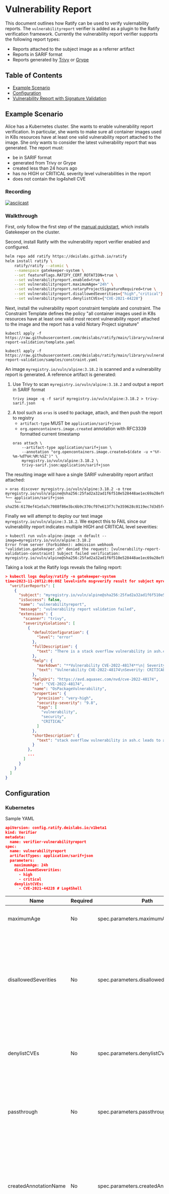 # Vulnerability Report

This document outlines how Ratify can be used to verify vulernability reports. The `vulnerabilityreport` verifier is added as a plugin to the Ratify verification framework. Currently the vulnerability report verifier supports the following report types:

- Reports attached to the subject image as a referrer artifact
- Reports in SARIF format
- Reports generated by [Trivy](https://aquasecurity.github.io/trivy/v0.47/) or [Grype](https://github.com/anchore/grype)

## Table of Contents

* [Example Scenario](#example-scenario)
* [Configuration](#configuration)
* [Vulnerability Report with Signature Validation](#vulnerability-report-with-signature-validation)

## Example Scenario 

Alice has a Kubernetes cluster. She wants to enable vulnerability report verification. In particular, she wants to make sure all container images used in K8s resources have at least one valid vulnerability report attached to the image. She only wants to consider the latest vulnerability report that was generated. The report must:
- be in SARIF format
- generated from Trivy or Grype
- created less than 24 hours ago
- has no HIGH or CRITICAL severity level vulnerabilities in the report
- does not contain the log4shell CVE 

### Recording

[![asciicast](https://asciinema.org/a/622368.svg)](https://asciinema.org/a/622368)

### Walkthrough

First, only follow the first step of the [manual quickstart](../../quickstarts/quickstart-manual.md), which installs Gatekeeper on the cluster. 

Second, install Ratify with the vulnerability report verifier enabled and configured.

```bash
helm repo add ratify https://deislabs.github.io/ratify
helm install ratify \
    ratify/ratify --atomic \
    --namespace gatekeeper-system \
    --set featureFlags.RATIFY_CERT_ROTATION=true \
    --set vulnerabilityreport.enabled=true \
    --set vulnerabilityreport.maximumAge="24h" \
    --set vulnerabilityreport.notaryProjectSignatureRequired=true \
    --set vulnerabilityreport.disallowedSeverities={"high","critical"} \
    --set vulnerabilityreport.denylistCVEs={"CVE-2021-44228"}
```

Next, install the vulnerability report constraint template and constraint. The Constraint Template defines the policy "all container images used in K8s resources have at least one valid most recent vulnerability report attached to the image and the report has a valid Notary Project signature"

```shell
kubectl apply -f https://raw.githubusercontent.com/deislabs/ratify/main/library/vulnerability-report-validation/template.yaml

kubectl apply -f https://raw.githubusercontent.com/deislabs/ratify/main/library/vulnerability-report-validation/samples/constraint.yaml
```

An image `myregistry.io/vuln/alpine:3.18.2` is scanned and a vulnerability report is generated. A reference artifact is generated:
1. Use Trivy to scan `myregistry.io/vuln/alpine:3.18.2` and output a report in SARIF format
    ```shell
    trivy image -q -f sarif myregistry.io/vuln/alpine:3.18.2 > trivy-sarif.json
    ```
2. A tool such as `oras` is used to package, attach, and then push the report to registry
    - `artifact-type` MUST be `application/sarif+json`
    - `org.opencontainers.image.created` annotation with RFC3339 formatted current timestamp
    ```shell
    oras attach \
        --artifact-type application/sarif+json \
        --annotation "org.opencontainers.image.created=$(date -u +'%Y-%m-%dT%H:%M:%SZ')" \
        myregistry.io/vuln/alpine:3.18.2 \
        trivy-sarif.json:application/sarif+json
    ```

The resulting image will have a single SARIF vulnerability report artifact attached:

```shell
> oras discover myregistry.io/vuln/alpine:3.18.2 -o tree
myregistry.io/vuln/alpine@sha256:25fad2a32ad1f6f510e528448ae1ec69a28ef81916a004d3629874104f8a7f70
└── application/sarif+json
    └── sha256:6170ef41e5a7c7088f86e3bc6b9c370cf97e613f7c7e359628c0119ec7d3d5f4
```

Finally we will attempt to deploy our test image `myregistry.io/vuln/alpine:3.18.2`. We expect this to FAIL since our vulnerability report indicates multiple HIGH and CRITICAL level severities:

```shell
> kubectl run vuln-alpine-image -n default --image=myregistry.io/vuln/alpine:3.18.2
Error from server (Forbidden): admission webhook "validation.gatekeeper.sh" denied the request: [vulnerability-report-validation-constraint] Subject failed verification: myregistry.io/vuln/alpine@sha256:25fad2a32ad1f6f510e528448ae1ec69a28ef81916a004d3629874104f8a7f70
```

Taking a look at the Ratify logs reveals the failing report:

```json
> kubectl logs deploy/ratify -n gatekeeper-system
time=2023-11-20T12:00:00Z level=info msg=verify result for subject myregistry.io/vuln/alpine@sha256:25fad2a32ad1f6f510e528448ae1ec69a28ef81916a004d3629874104f8a7f70: {
  "verifierReports": [
    {
      "subject": "myregistry.io/vuln/alpine@sha256:25fad2a32ad1f6f510e528448ae1ec69a28ef81916a004d3629874104f8a7f70",
      "isSuccess": false,
      "name": "vulnerabilityreport",
      "message": "vulnerability report validation failed",
      "extensions": {
        "scanner": "trivy",
        "severityViolations": [
          {
            "defaultConfiguration": {
              "level": "error"
            },
            "fullDescription": {
              "text": "There is a stack overflow vulnerability in ash.c:6030 in busybox before 1.35. In the environment of Internet of Vehicles, this vulnerability can be executed from command to arbitrary code execution."
            },
            "help": {
              "markdown": "**Vulnerability CVE-2022-48174**\n| Severity | Package | Fixed Version | Link |\n| --- | --- | --- | --- |\n|CRITICAL|ssl_client|1.36.1-r1|[CVE-2022-48174](https://avd.aquasec.com/nvd/cve-2022-48174)|\n\nThere is a stack overflow vulnerability in ash.c:6030 in busybox before 1.35. In the environment of Internet of Vehicles, this vulnerability can be executed from command to arbitrary code execution.",
              "text": "Vulnerability CVE-2022-48174\nSeverity: CRITICAL\nPackage: ssl_client\nFixed Version: 1.36.1-r1\nLink: [CVE-2022-48174](https://avd.aquasec.com/nvd/cve-2022-48174)\nThere is a stack overflow vulnerability in ash.c:6030 in busybox before 1.35. In the environment of Internet of Vehicles, this vulnerability can be executed from command to arbitrary code execution."
            },
            "helpUri": "https://avd.aquasec.com/nvd/cve-2022-48174",
            "id": "CVE-2022-48174",
            "name": "OsPackageVulnerability",
            "properties": {
              "precision": "very-high",
              "security-severity": "9.8",
              "tags": [
                "vulnerability",
                "security",
                "CRITICAL"
              ]
            },
            "shortDescription": {
              "text": "stack overflow vulnerability in ash.c leads to arbitrary code execution"
            }
          },
          ...
        ]
      }
    }
  ]
}

```
## Configuration

### Kubernetes

Sample YAML
```json
apiVersion: config.ratify.deislabs.io/v1beta1
kind: Verifier
metadata:
  name: verifier-vulnerabilityreport
spec:
  name: vulnerabilityreport
  artifactTypes: application/sarif+json
  parameters:
    maximumAge: 24h
    disallowedSeverities:
      - high
      - critical
    denylistCVEs:
      - CVE-2021-44228 # Log4Shell
```

| Name                  | Required | Path                                  | Description                                                                                                                                                       | Default Value                      |
| --------------------- | -------- | ------------------------------------- | ----------------------------------------------------------------------------------------------------------------------------------------------------------------- | ---------------------------------- |
| maximumAge            | No       | spec.parameters.maximumAge            | The string formatted max age of report                                                                                                                            | ""                                 |
| disallowedSeverities  | No       | spec.parameters.disallowedSeverities  | String array of disallowed severities. Verification fails if ANY specified severity found. Most common severities: `low`, `medium`, `high`, `critical`, `unknown` | []                                 |
| denylistCVEs          | No       | spec.parameters.denylistCVEs          | String array of CVE IDs. Verification fails if ANY specified CVE ID found. Find CVEs [here](https://nvd.nist.gov/vuln/search)                                     | []                                 |
| passthrough           | No       | spec.parameters.passthrough           | Bypasses all verification except for `maximumAge`. Report content in `report` field of verifier report                                                            | false                              |
| createdAnnotationName | No       | spec.parameters.createdAnnotationName | The annotation name which specifies the artifact's creation timestamp. Note: Timestamp must use RFC3339                                                           | `org.opencontainers.image.created` |
| schemaURL             | No       | spec.parameters.schemaURL             | URL for a JSON schema to validate report against. Default SARIF version 2.1.0 is used.                                                                            | "" |

### CLI

Sample JSON
```json
{
    "store": {
        "version": "1.0.0",
        "plugins": [
            {
                "name": "oras",
            }
        ]
    },
    "policy": {
        "version": "1.0.0",
        "plugin": {
            "name": "configPolicy"
        }
    },
    "verifier": {
        "version": "1.0.0",
        "plugins": [
            {
                "name": "vulnerabilityreport",
                "artifactTypes": "application/sarif+json",
                "maximumAge": "24h",
                "disallowedSeverities": ["high", "critical"],
                "denylistCVEs": ["CVE-2021-44228"]
            }
        ]
    }
}
```

## Vulnerability Report with Signature Validation

Alice has a Kubernetes cluster. She wants to enable vulnerability report verification. In particular, she wants to make sure all container images used in K8s resources have the most recent vulnerability report attached to the image be valid. The report must:
- be in SARIF format
- generated from Trivy or Grype
- created less than 24 hours ago
- has no HIGH or CRITICAL severity level vulnerabilities in the report
- does not contain the log4shell CVE 

Furthermore, the most recent report being validated must have a verified Notary Project signature attached to it.

First, follow the first step of the [manual quickstart](../../quickstarts/quickstart-manual.md) to install Gatekeeper. 

Second, install Ratify with the vulnerability report verifier enabled and configured. The notation verifier must also be configued and cert provided. Here, we will assume the report is signed using the quickstart image's signing key.

```bash
helm repo add ratify https://deislabs.github.io/ratify
# download the notary verification certificate
curl -sSLO https://raw.githubusercontent.com/deislabs/ratify/main/test/testdata/notation.crt
helm install ratify \
    ratify/ratify --atomic \
    --namespace gatekeeper-system \
    --set featureFlags.RATIFY_CERT_ROTATION=true \
    --set-file notationCerts={./notation.crt} \
    --set vulnerabilityreport.enabled=true \
    --set vulnerabilityreport.maximumAge="24h" \
    --set vulnerabilityreport.notaryProjectSignatureRequired=true \
    --set vulnerabilityreport.disallowedSeverities={"high","critical"} \
    --set vulnerabilityreport.denylistCVEs={"CVE-2021-44228"}
```

Next, install the vulnerability report constraint template and constraint. The Constraint Template defines the policy "all container images used in K8s resources have at least one valid most recent vulnerability report attached to the image and the report has a valid Notary Project signature"

```shell
curl https://raw.githubusercontent.com/deislabs/ratify/main/library/vulnerability-report-validation/template.yaml | sed 's/require_signature := false/require_signature := true/' | kubectl apply -f -

kubectl apply -f https://raw.githubusercontent.com/deislabs/ratify/main/library/vulnerability-report-validation/samples/constraint.yaml
```

An image `myregistry.io/vuln/alpine:3.18.2` is scanned and a vulnerability report is generated. A reference artifact is generated:
1. Use Trivy to scan `myregistry.io/vuln/alpine:3.18.2` and output a report in SARIF format
    ```shell
    trivy image -q -f sarif myregistry.io/vuln/alpine:3.18.2 > trivy-sarif.json
    ```
2. A tool such as `oras` is used to package, attach, and then push the report to registry
    - `artifact-type` MUST be `application/sarif+json`
    - `org.opencontainers.image.created` annotation with RFC3339 formatted current timestamp
    ```shell
    oras attach \
        --artifact-type application/sarif+json \
        --annotation "org.opencontainers.image.created=$(date -u +'%Y-%m-%dT%H:%M:%SZ')" \
        myregistry.io/vuln/alpine:3.18.2 \
        trivy-sarif.json:application/sarif+json
    ```
3. Use [`notation`](https://notaryproject.dev/) to sign the report
  ```shell
  report_digest=$(oras discover myregistry.io/vuln/alpine:3.18.2 -o json | jq .manifests[0].digest | tr -d \")
  notation sign myregistry.io/vuln/alpine@$report_digest
  ```

The resulting image will have a single SARIF vulnerability report artifact attached with Notary Project signature attached to the report:

```shell
> oras discover myregistry.io/vuln/alpine:3.18.2 -o tree
myregistry.io/vuln/alpine@sha256:25fad2a32ad1f6f510e528448ae1ec69a28ef81916a004d3629874104f8a7f70
└── application/sarif+json
    └── sha256:6170ef41e5a7c7088f86e3bc6b9c370cf97e613f7c7e359628c0119ec7d3d5f4
        └── application/vnd.cncf.notary.signature
            └── sha256:1f89580da5b08d943ed0a403f1629928a21aec3f51bce7c38b0bea8b187b83a7
```

Finally we will attempt to deploy our test image `myregistry.io/vuln/alpine:3.18.2`. We expect this to FAIL since our vulnerability report indicates multiple HIGH and CRITICAL level severities:

```shell
> kubectl run vuln-alpine-image -n default --image=myregistry.io/vuln/alpine:3.18.2
Error from server (Forbidden): admission webhook "validation.gatekeeper.sh" denied the request: [vulnerability-report-validation-constraint] Subject failed verification: myregistry.io/vuln/alpine@sha256:25fad2a32ad1f6f510e528448ae1ec69a28ef81916a004d3629874104f8a7f70
```

Taking a look at the Ratify logs reveals the failing report. Note how the report includes a successful Notary Project signature verification. 

```json
> kubectl logs deploy/ratify -n gatekeeper-system
time=2023-11-20T12:00:00Z level=info msg=verify result for subject myregistry.io/vuln/alpine@sha256:25fad2a32ad1f6f510e528448ae1ec69a28ef81916a004d3629874104f8a7f70: {
  "verifierReports": [
    {
      "subject": "myregistry.io/vuln/alpine@sha256:25fad2a32ad1f6f510e528448ae1ec69a28ef81916a004d3629874104f8a7f70",
      "isSuccess": false,
      "name": "vulnerabilityreport",
      "message": "vulnerability report validation failed",
      "extensions": {
        "scanner": "trivy",
        "severityViolations": [
          {
            "defaultConfiguration": {
              "level": "error"
            },
            "fullDescription": {
              "text": "There is a stack overflow vulnerability in ash.c:6030 in busybox before 1.35. In the environment of Internet of Vehicles, this vulnerability can be executed from command to arbitrary code execution."
            },
            "help": {
              "markdown": "**Vulnerability CVE-2022-48174**\n| Severity | Package | Fixed Version | Link |\n| --- | --- | --- | --- |\n|CRITICAL|ssl_client|1.36.1-r1|[CVE-2022-48174](https://avd.aquasec.com/nvd/cve-2022-48174)|\n\nThere is a stack overflow vulnerability in ash.c:6030 in busybox before 1.35. In the environment of Internet of Vehicles, this vulnerability can be executed from command to arbitrary code execution.",
              "text": "Vulnerability CVE-2022-48174\nSeverity: CRITICAL\nPackage: ssl_client\nFixed Version: 1.36.1-r1\nLink: [CVE-2022-48174](https://avd.aquasec.com/nvd/cve-2022-48174)\nThere is a stack overflow vulnerability in ash.c:6030 in busybox before 1.35. In the environment of Internet of Vehicles, this vulnerability can be executed from command to arbitrary code execution."
            },
            "helpUri": "https://avd.aquasec.com/nvd/cve-2022-48174",
            "id": "CVE-2022-48174",
            "name": "OsPackageVulnerability",
            "properties": {
              "precision": "very-high",
              "security-severity": "9.8",
              "tags": [
                "vulnerability",
                "security",
                "CRITICAL"
              ]
            },
            "shortDescription": {
              "text": "stack overflow vulnerability in ash.c leads to arbitrary code execution"
            }
          },
          ...
        ]
      },
      "nestedResults": [
        {
          "subject": "myregistry.io/vuln/alpine@sha256:6170ef41e5a7c7088f86e3bc6b9c370cf97e613f7c7e359628c0119ec7d3d5f4",
          "isSuccess": true,
          "name": "notation",
          "message": "signature verification success",
          "extensions": {
            "Issuer": "CN=wabbit-networks.io,O=Notary,L=Seattle,ST=WA,C=US",
            "SN": "CN=wabbit-networks.io,O=Notary,L=Seattle,ST=WA,C=US"
          },
          "artifactType": "application/vnd.cncf.notary.signature"
        }
      ],
    }
  ]
}

```